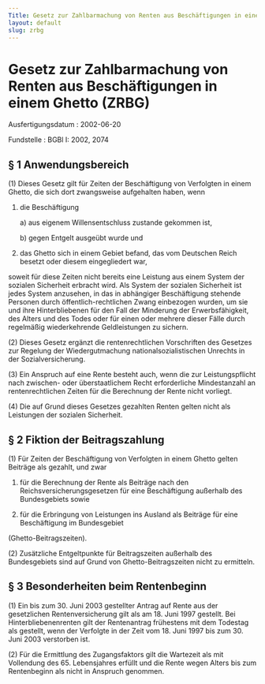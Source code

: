 ```yaml
---
Title: Gesetz zur Zahlbarmachung von Renten aus Beschäftigungen in einem Ghetto
layout: default
slug: zrbg
---
```


# Gesetz zur Zahlbarmachung von Renten aus Beschäftigungen in einem Ghetto (ZRBG)

Ausfertigungsdatum
:   2002-06-20

Fundstelle
:   BGBl I: 2002, 2074



## § 1 Anwendungsbereich

(1) Dieses Gesetz gilt für Zeiten der Beschäftigung von Verfolgten in
einem Ghetto, die sich dort zwangsweise aufgehalten haben, wenn

1.  die Beschäftigung

    a)  aus eigenem Willensentschluss zustande gekommen ist,


    b)  gegen Entgelt ausgeübt wurde und





2.  das Ghetto sich in einem Gebiet befand, das vom Deutschen Reich
    besetzt oder diesem eingegliedert war,



soweit für diese Zeiten nicht bereits eine Leistung aus einem System
der sozialen Sicherheit erbracht wird. Als System der sozialen
Sicherheit ist jedes System anzusehen, in das in abhängiger
Beschäftigung stehende Personen durch öffentlich-rechtlichen Zwang
einbezogen wurden, um sie und ihre Hinterbliebenen für den Fall der
Minderung der Erwerbsfähigkeit, des Alters und des Todes oder für
einen oder mehrere dieser Fälle durch regelmäßig wiederkehrende
Geldleistungen zu sichern.

(2) Dieses Gesetz ergänzt die rentenrechtlichen Vorschriften des
Gesetzes zur Regelung der Wiedergutmachung nationalsozialistischen
Unrechts in der Sozialversicherung.

(3) Ein Anspruch auf eine Rente besteht auch, wenn die zur
Leistungspflicht nach zwischen- oder überstaatlichem Recht
erforderliche Mindestanzahl an rentenrechtlichen Zeiten für die
Berechnung der Rente nicht vorliegt.

(4) Die auf Grund dieses Gesetzes gezahlten Renten gelten nicht als
Leistungen der sozialen Sicherheit.


## § 2 Fiktion der Beitragszahlung

(1) Für Zeiten der Beschäftigung von Verfolgten in einem Ghetto gelten
Beiträge als gezahlt, und zwar

1.  für die Berechnung der Rente als Beiträge nach den
    Reichsversicherungsgesetzen für eine Beschäftigung außerhalb des
    Bundesgebiets sowie


2.  für die Erbringung von Leistungen ins Ausland als Beiträge für eine
    Beschäftigung im Bundesgebiet



(Ghetto-Beitragszeiten).

(2) Zusätzliche Entgeltpunkte für Beitragszeiten außerhalb des
Bundesgebiets sind auf Grund von Ghetto-Beitragszeiten nicht zu
ermitteln.


## § 3 Besonderheiten beim Rentenbeginn

(1) Ein bis zum 30. Juni 2003 gestellter Antrag auf Rente aus der
gesetzlichen Rentenversicherung gilt als am 18. Juni 1997 gestellt.
Bei Hinterbliebenenrenten gilt der Rentenantrag frühestens mit dem
Todestag als gestellt, wenn der Verfolgte in der Zeit vom 18. Juni
1997 bis zum 30. Juni 2003 verstorben ist.

(2) Für die Ermittlung des Zugangsfaktors gilt die Wartezeit als mit
Vollendung des 65. Lebensjahres erfüllt und die Rente wegen Alters bis
zum Rentenbeginn als nicht in Anspruch genommen.

